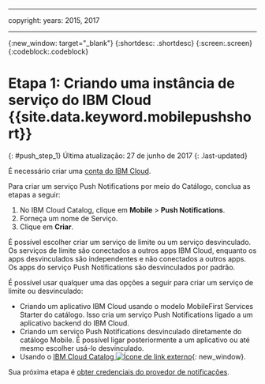 
---

copyright:
 years: 2015, 2017

---

{:new_window: target="_blank"}
{:shortdesc: .shortdesc}
{:screen:.screen}
{:codeblock:.codeblock}

# Etapa 1: Criando uma instância de serviço do IBM Cloud {{site.data.keyword.mobilepushshort}}
{: #push_step_1}
Última atualização: 27 de junho de 2017
{: .last-updated}

É necessário criar uma [conta do IBM Cloud](https://console.bluemix.net/registration/).

Para criar um serviço Push Notifications por meio do Catálogo, conclua as etapas a seguir:

1. No IBM Cloud Catalog, clique em **Mobile** > **Push Notifications**.
2. Forneça um nome de Serviço. 
3. Clique em **Criar**. 

É possível escolher criar um serviço de limite ou um serviço desvinculado. Os serviços de limite são conectados a outros apps IBM Cloud, enquanto os apps desvinculados são independentes e não conectados a outros apps. Os apps do serviço Push Notifications são desvinculados por padrão.

É possível usar qualquer uma das opções a seguir para criar um serviço de limite ou desvinculado:

- Criando um aplicativo IBM Cloud usando o modelo MobileFirst Services Starter do catálogo. Isso cria um serviço Push Notifications ligado a um aplicativo backend do IBM Cloud.
- Criando um serviço Push Notifications desvinculado diretamente do catálogo Mobile. É possível ligar posteriormente a um aplicativo ou até mesmo escolher usá-lo desvinculado. 
- Usando o [IBM Cloud Catalog ![Ícone de link externo](../../icons/launch-glyph.svg "Ícone de link externo")](https://console.ng.bluemix.net/catalog/){: new_window}.


Sua próxima etapa é [obter credenciais do provedor de notificações](push_step_1.html).





